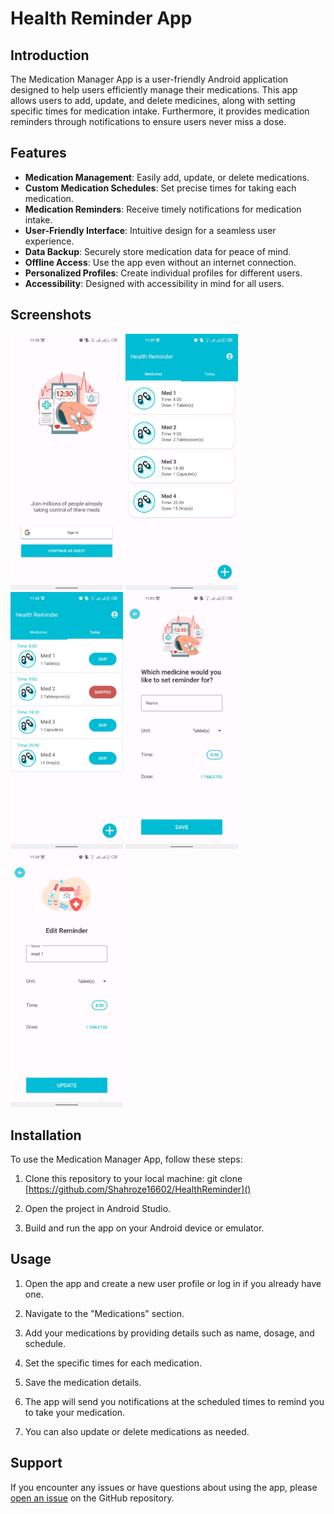 # Health Reminder App

## Introduction

The Medication Manager App is a user-friendly Android application designed to help users efficiently manage their medications. This app allows users to add, update, and delete medicines, along with setting specific times for medication intake. Furthermore, it provides medication reminders through notifications to ensure users never miss a dose.

## Features

- **Medication Management**: Easily add, update, or delete medications.
- **Custom Medication Schedules**: Set precise times for taking each medication.
- **Medication Reminders**: Receive timely notifications for medication intake.
- **User-Friendly Interface**: Intuitive design for a seamless user experience.
- **Data Backup**: Securely store medication data for peace of mind.
- **Offline Access**: Use the app even without an internet connection.
- **Personalized Profiles**: Create individual profiles for different users.
- **Accessibility**: Designed with accessibility in mind for all users.

## Screenshots
<p float="left">
<img src="screenshots/login_page.jpg" alt="Screenshot 1: Login Page" width="180"/>
<img src="screenshots/reminders_page.jpg" alt="Screenshot 2: Medication List" width="180"/>
<img src="screenshots/today_page.jpg" alt="Screenshot 3: Reminders List" width="180"/>
<img src="screenshots/add_reminders.jpg" alt="Screenshot 4: Add Medicine" width="180"/>
<img src="screenshots/edit_reminders.jpg" alt="Screenshot 5: Edit Medicine" width="180"/>
</p>

## Installation

To use the Medication Manager App, follow these steps:

1. Clone this repository to your local machine: git clone [https://github.com/Shahroze16602/HealthReminder]()

2. Open the project in Android Studio.

3. Build and run the app on your Android device or emulator.

## Usage

1. Open the app and create a new user profile or log in if you already have one.

2. Navigate to the "Medications" section.

3. Add your medications by providing details such as name, dosage, and schedule.

4. Set the specific times for each medication.

5. Save the medication details.

6. The app will send you notifications at the scheduled times to remind you to take your medication.

7. You can also update or delete medications as needed.

## Support

If you encounter any issues or have questions about using the app, please [open an issue](https://github.com/Shahroze16602/HealthReminder/issues) on the GitHub repository.
